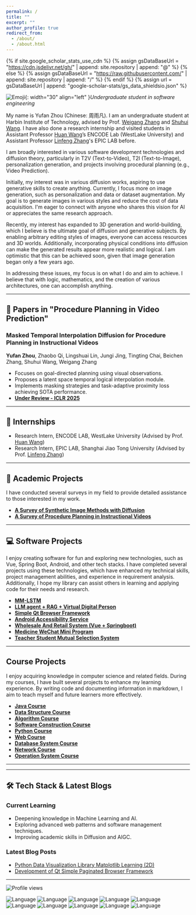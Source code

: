 ```yaml
---
permalink: /
title: ""
excerpt: ""
author_profile: true
redirect_from: 
  - /about/
  - /about.html
---
```


{% if site.google_scholar_stats_use_cdn %}
{% assign gsDataBaseUrl = "<https://cdn.jsdelivr.net/gh/>" | append: site.repository | append: "@" %}
{% else %}
{% assign gsDataBaseUrl = "<https://raw.githubusercontent.com/>" | append: site.repository | append: "/" %}
{% endif %}
{% assign url = gsDataBaseUrl | append: "google-scholar-stats/gs_data_shieldsio.json" %}

<span class='anchor' id='about-me'></span>

<!--Header Name-->
![Emoji](https://emojis.slackmojis.com/emojis/images/1531849430/4246/blob-sunglasses.gif?1531849430){: width="30" align="left" }*Undergraduate student in software engineering*

<!--Start Intro-->

My name is Yufan Zhou (Chinese: 周雨凡). I am an undergraduate student at Harbin Institute of Technology, advised by Prof. [Weigang Zhang](https://homepage.hit.edu.cn/zhangweigang) and [Shuhui Wang](https://vipl.ict.ac.cn/people/shwang/). I have also done a research internship and visited students in Assistant Professor [Huan Wang](https://huanwang.tech/)’s ENCODE Lab (WestLake University) and Assistant Professor [Linfeng Zhang](http://www.zhanglinfeng.tech/)'s EPIC LAB before.

<p>I am broadly interested in various software development technologies and diffusion theory, particularly in T2V (Text-to-Video), T2I (Text-to-Image), personalization generation, and projects involving procedural planning (e.g., Video Prediction).</p>

<p>Initially, my interest was in various diffusion works, aspiring to use generative skills to create anything. Currently, I focus more on image generation, such as personalization and data or dataset augmentation. My goal is to generate images in various styles and reduce the cost of data acquisition. I'm eager to connect with anyone who shares this vision for AI or appreciates the same research approach.</p>

<p>Recently, my interest has expanded to 3D generation and world-building, which I believe is the ultimate goal of diffusion and generative subjects. By enabling arbitrary editing styles of images, everyone can access resources and 3D worlds. Additionally, incorporating physical conditions into diffusion can make the generated results appear more realistic and logical. I am optimistic that this can be achieved soon, given that image generation began only a few years ago.</p>

<p>In addressing these issues, my focus is on what I do and aim to achieve. I believe that with logic, mathematics, and the creation of various architectures, one can accomplish anything.</p>

---

## 📘 Papers in "Procedure Planning in Video Prediction"

### Masked Temporal Interpolation Diffusion for Procedure Planning in Instructional Videos

**Yufan Zhou**, Zhaobo Qi, Lingshuai Lin, Jungi Jing, Tingting Chai, Beichen Zhang, Shuhui Wang, Weigang Zhang  

- Focuses on goal-directed planning using visual observations.
- Proposes a latent space temporal logical interpolation module.
- Implements masking strategies and task-adaptive proximity loss achieving SOTA performance.  
- **[Under Review - ICLR 2025](https://openreview.net/forum?id=HnpDHiItd2)**

---

## 💼 Internships

- Research Intern, ENCODE LAB, WestLake University (Advised by Prof. [Huan Wang](https://huanwang.tech/))
- Research Intern, EPIC LAB, Shanghai Jiao Tong University (Advised by Prof. [Linfeng Zhang](http://www.zhanglinfeng.tech/))
<!-- **2024.05 - 2024.11**:  -->
---

## 🎁 Academic Projects

<p>I have conducted several surveys in my field to provide detailed assistance to those interested in my work.</p>

- **[A Survey of Synthetic Image Methods with Diffusion](https://github.com/WiserZhou/A-Survey-of-Synthetic-Images-Methods-with-Diffusion)**
- **[A Survey of Procedure Planning in Instructional Videos](https://github.com/WiserZhou/A-Survey-of-Procedure-Planning-in-Instructional-Videos)**

---

## 💻 Software Projects

<p>I enjoy creating software for fun and exploring new technologies, such as Vue, Spring Boot, Android, and other tech stacks. I have completed several projects using these technologies, which have enhanced my technical skills, project management abilities, and experience in requirement analysis. Additionally, I hope my library can assist others in learning and applying code for their needs and research.</p>

- **[MM-LSTM](https://github.com/WiserZhou/MM-LSTM)**
- **[LLM agent + RAG + Virtual Digital Person](https://github.com/WiserZhou/QA-question)**
- **[Simple Qt Browser Framework](https://github.com/WiserZhou/Simple-Paging-Browser-Framework)**
- **[Android Accessibility Service](https://github.com/WiserZhou/AccessibilityService)**
- **[Wholesale And Retail System (Vue + Springboot)](https://github.com/WiserZhou/WholesaleAndRetailSystem)**
- **[Medicine WeChat Mini Program](https://github.com/WiserZhou/weixinMedicine)**
- **[Teacher Student Mutual Selection System](https://github.com/WiserZhou/VolunteerSelection)**

---

## Course Projects

<p>I enjoy acquiring knowledge in computer science and related fields. During my courses, I have built several projects to enhance my learning experience. By writing code and documenting information in markdown, I aim to teach myself and future learners more effectively.</p>

- **[Java Course](https://github.com/WiserZhou/JavaLearn)**
- **[Data Structure Course](https://github.com/WiserZhou/DataStructure)**
- **[Algorithm Course](https://github.com/WiserZhou/AlgorithmProblem.git)**
- **[Software Construction Course](https://github.com/WiserZhou/SoftwareConstruction)**
- **[Python Course](https://github.com/WiserZhou/pythonCourse)**
- **[Web Course](https://github.com/WiserZhou/WebWork)**
- **[Database System Course](https://github.com/WiserZhou/DatabaseSystem)**
- **[Network Course](https://github.com/WiserZhou/network)**
- **[Operation System Course](https://github.com/WiserZhou/OS_Code)**

---

<!-- # 💼 Academic Service

P.S. Just some volunteering to show that I am happy to contribute to society (QwQ).
Proof of my participation in these volunteer services can be verified on the respective conference websites.

- Journal Reviewer: T-PAMI, TMLR, Frontier of CS
- Conference Reviewer: ICML/ICLR/NeurIPS, AISTATS, CVPR/ECCV/ICCV, ACMMM/ICPR/ICME
- Workshop Reviewer: NeurIPS2023-R0-FoMo, ICLR2024-BGPT, ICLR2024-SeT -->

<!-- ## 🔗 Links

- Advisor: [Zhaobo Qi](https://scholar.google.com.hk/citations?user=QZ8URKAAAAAJ&hl=zh-CN), [Huan Wang](https://huanwang.tech/), [Weigang Zhang](https://homepage.hit.edu.cn/zhangweigang), [Shuhui Wang](https://vipl.ict.ac.cn/people/shwang/) -->

---

## 🛠 Tech Stack & Latest Blogs

### Current Learning

- Deepening knowledge in Machine Learning and AI.
- Exploring advanced web patterns and software management techniques.
- Improving academic skills in Diffusion and AIGC.

### Latest Blog Posts

- [Python Data Visualization Library Matplotlib Learning (2D)](https://blog.csdn.net/imm_ortal_/article/details/131498785)
- [Development of Qt Simple Paginated Browser Framework](https://blog.csdn.net/imm_ortal_/article/details/131484470)

---

<p align="left">
  <img src="https://komarev.com/ghpvc/?username=WiserZhou&label=Profile%20views&color=yellow&style=for-the-badge&logo=star&base=0&abbreviated=true" alt="Profile views" />
</p>

![Language](https://img.shields.io/badge/language-C++-lightblue)
![Language](https://img.shields.io/badge/language-C-brightgreen)
![Language](https://img.shields.io/badge/language-Java-yellow)
![Language](https://img.shields.io/badge/language-Python-brightgreen)
![Language](https://img.shields.io/badge/language-HTML-brightgreen)
![Language](https://img.shields.io/badge/language-CSS-brightgreen)
![Language](https://img.shields.io/badge/language-JavaScript-brightgreen)
![Language](https://img.shields.io/badge/language-TypeScript-brightgreen)
![Language](https://img.shields.io/badge/language-LaTeX-brightgreen)
![Language](https://img.shields.io/badge/language-Markdown-brightgreen)
